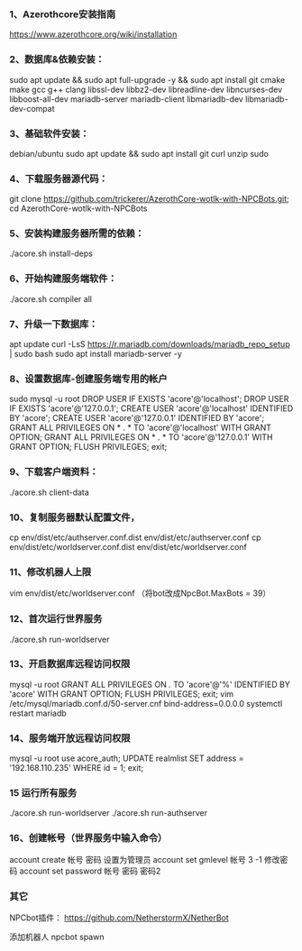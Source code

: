 ### 1、Azerothcore安装指南
https://www.azerothcore.org/wiki/installation

### 2、数据库&依赖安装：
sudo apt update && sudo apt full-upgrade -y && sudo apt install git cmake make gcc g++ clang libssl-dev libbz2-dev libreadline-dev libncurses-dev libboost-all-dev mariadb-server mariadb-client libmariadb-dev libmariadb-dev-compat

### 3、基础软件安装：
debian/ubuntu
sudo apt update && sudo apt install git curl unzip sudo

### 4、下载服务器源代码：
git clone https://github.com/trickerer/AzerothCore-wotlk-with-NPCBots.git; cd AzerothCore-wotlk-with-NPCBots

### 5、安装构建服务器所需的依赖：
./acore.sh install-deps

### 6、开始构建服务端软件：
./acore.sh compiler all

### 7、升级一下数据库：
apt update
curl -LsS https://r.mariadb.com/downloads/mariadb_repo_setup | sudo bash
sudo apt install mariadb-server -y

### 8、设置数据库-创建服务端专用的帐户
sudo mysql -u root
DROP USER IF EXISTS 'acore'@'localhost';
DROP USER IF EXISTS 'acore'@'127.0.0.1';
CREATE USER 'acore'@'localhost' IDENTIFIED BY 'acore';
CREATE USER 'acore'@'127.0.0.1' IDENTIFIED BY 'acore';
GRANT ALL PRIVILEGES ON * . * TO 'acore'@'localhost' WITH GRANT OPTION;
GRANT ALL PRIVILEGES ON * . * TO 'acore'@'127.0.0.1' WITH GRANT OPTION;
FLUSH PRIVILEGES;
exit;

### 9、下载客户端资料：
./acore.sh client-data

### 10、复制服务器默认配置文件，
cp env/dist/etc/authserver.conf.dist env/dist/etc/authserver.conf
cp env/dist/etc/worldserver.conf.dist env/dist/etc/worldserver.conf

### 11、修改机器人上限
vim env/dist/etc/worldserver.conf
（将bot改成NpcBot.MaxBots = 39）

### 12、首次运行世界服务
./acore.sh run-worldserver

### 13、开启数据库远程访问权限
mysql -u root
GRANT ALL PRIVILEGES ON *.* TO 'acore'@'%' IDENTIFIED BY 'acore' WITH GRANT OPTION;
FLUSH PRIVILEGES;
exit;
vim /etc/mysql/mariadb.conf.d/50-server.cnf
bind-address=0.0.0.0
systemctl restart mariadb

### 14、服务端开放远程访问权限
mysql -u root
use acore_auth;
UPDATE realmlist SET address = '192.168.110.235' WHERE id = 1;
exit;

### 15 运行所有服务
./acore.sh run-worldserver
./acore.sh run-authserver

### 16、创建帐号（世界服务中输入命令）
account create 帐号 密码
设置为管理员
account set gmlevel 帐号 3 -1
修改密码
account set password 帐号 密码 密码2

### 其它
NPCbot插件：
https://github.com/NetherstormX/NetherBot

添加机器人
npcbot spawn
